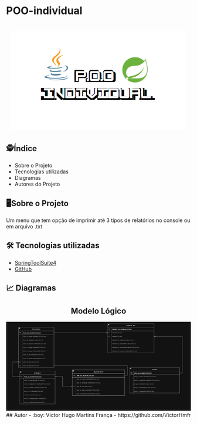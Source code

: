 # POO-individual
<h1 align="center">
    <img src="ImagemInicio.png">
</h1>

## :detective:Índice

<ul>
    <li>Sobre o Projeto</li>
    <li>Tecnologias utilizadas</li>
    <li>Diagramas</li>
    <li>Autores do Projeto</li>
</ul>

## :desktop_computer:Sobre o Projeto

Um menu que tem opção de imprimir até 3 tipos de relatórios no console ou em arquivo .txt

## :hammer_and_wrench: Tecnologias utilizadas

- [SpringToolSuite4](https://spring.io/tools)
- [GitHub](https://github.com/)

## :chart_with_upwards_trend: Diagramas

<div align="center">
  
  ## Modelo Lógico
   <img src="ModeloLogico.png">

</div>
## Autor
- :boy:
Victor Hugo Martins França - https://github.com/VictorHmfr